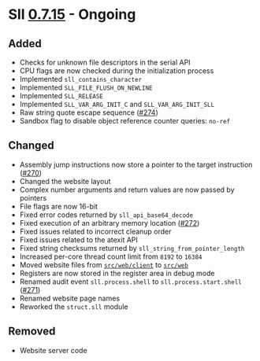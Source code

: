 # Sll [0.7.15] - Ongoing

## Added

- Checks for unknown file descriptors in the serial API
- CPU flags are now checked during the initialization process
- Implemented `sll_contains_character`
- Implemented `SLL_FILE_FLUSH_ON_NEWLINE`
- Implemented `SLL_RELEASE`
- Implemented `SLL_VAR_ARG_INIT_C` and `SLL_VAR_ARG_INIT_SLL`
- Raw string quote escape sequence ([#274])
- Sandbox flag to disable object reference counter queries: `no-ref`

## Changed

- Assembly jump instructions now store a pointer to the target instruction ([#270])
- Changed the website layout
- Complex number arguments and return values are now passed by pointers
- File flags are now 16-bit
- Fixed error codes returned by `sll_api_base64_decode`
- Fixed execution of an arbitrary memory location ([#272])
- Fixed issues related to incorrect cleanup order
- Fixed issues related to the atexit API
- Fixed string checksums returned by `sll_string_from_pointer_length`
- Increased per-core thread count limit from `8192` to `16384`
- Moved website files from [`src/web/client`][0.7.14/src/web/client] to [`src/web`][0.7.15/src/web]
- Registers are now stored in the register area in debug mode
- Renamed audit event `sll.process.shell` to `sll.process.start.shell` ([#271])
- Renamed website page names
- Reworked the `struct.sll` module

## Removed

- Website server code

[0.7.15]: https://github.com/sl-lang/sll/compare/sll-v0.7.14...main
[#274]: https://github.com/sl-lang/sll/issues/274
[#272]: https://github.com/sl-lang/sll/issues/272
[#271]: https://github.com/sl-lang/sll/issues/271
[#270]: https://github.com/sl-lang/sll/issues/270
[0.7.15/src/web]: https://github.com/sl-lang/sll/tree/main/src/web
[0.7.14/src/web/client]: https://github.com/sl-lang/sll/tree/sll-v0.7.14/src/web/client

